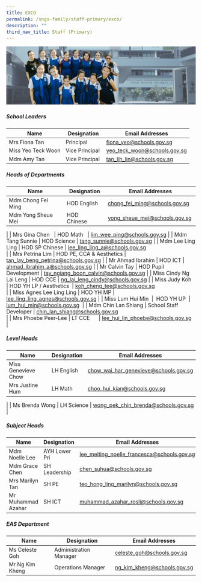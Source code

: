 ```yaml
---
title: EXCO
permalink: /sngs-family/staff-primary/exco/
description: ""
third_nav_title: Staff (Primary)
---
```

![](/images/01%20Banner%20Photos/subpage%2001%20about%20us.jpg)

##### **School Leaders**

| Name | Designation | Email Addresses |
| --- | --- | --- |
| Mrs Fiona Tan | Principal | [fiona\_yeo@schools.gov.sg](mailto:fiona_yeo@schools.gov.sg) |
| Miss Yeo Teck Woon | Vice Principal | [yeo\_teck\_woon@schools.gov.sg](mailto:yeo_teck_woon@schools.gov.sg) |
| Mdm Amy Tan  | Vice Principal  | [tan\_lih\_lin@schools.gov.sg](mailto:%C2%A0tan_lih_lin@schools.gov.sg) |

 ##### **Heads of Departments**

| Name | Designation | Email Addresses |
| --- | --- | --- |
| Mdm Chong Fei Ming | HOD English | [chong\_fei\_ming@schools.gov.sg](mailto:chong_fei_ming@schools.gov.sg) |
| Mdm Yong Sheue Mei  | HOD Chinese   | [yong\_sheue\_mei@schools.gov.sg](mailto:yong_sheue_mei@schools.gov.sg)   
 |
| Mrs Gina Chen   | HOD Math   | [lim\_wee\_ping@schools.gov.sg](mailto:lim_wee_ping@schools.gov.sg) |
| Mdm Tang Sunnie | HOD Science | [tang\_sunnie@schools.gov.sg](mailto:tang_sunnie@schools.gov.sg) |
| Mdm Lee Ling Ling | HOD SP Chinese | [lee\_ling\_ling\_a@schools.gov.sg](mailto:lee_ling_ling_a@schools.gov.sg)  
 |
| Mrs Petrina Lim | HOD PE, CCA & Aesthetics | [tan\_lay\_beng\_petrina@schools.gov.sg](mailto:tan_lay_beng_petrina@schools.gov.sg) |
| Mr Ahmad Ibrahim | HOD ICT | [ahmad\_ibrahim\_a@schools.gov.sg](mailto:ahmad_ibrahim_a@schools.gov.sg) |
| Mr Calvin Tay | HOD Pupil Development | [tay\_ngiang\_boon\_calvin@schools.gov.sg](mailto:tay_ngiang_boon_calvin@schools.gov.sg) |
| Miss Cindy Ng Lai Leng | HOD CCE | [ng\_lai\_leng\_cindy@schools.gov.sg](mailto:ng_lai_leng_cindy@schools.gov.sg) |
| Miss Judy Koh   | HOD YH LP / Aesthetics  | [koh\_cheng\_tee@schools.gov.sg](mailto:koh_cheng_tee@schools.gov.sg)  
 |
| Miss Agnes Lee Ling Ling | HOD YH MP | [lee\_ling\_ling\_agnes@schools.gov.sg](mailto:lee_ling_ling_agnes@schools.gov.sg) |
| Miss Lum Hui Min  |  HOD YH UP  | [lum\_hui\_min@schools.gov.sg](mailto:lum_hui_min@schools.gov.sg)  |
| Mdm Chin Lan Shiang | School Staff Developer | [chin\_lan\_shiang@schools.gov.sg](mailto:chin_lan_shiang@schools.gov.sg)        [](mailto:chin_lan_shiang@moe.edu.sg)  
 |
| Mrs Phoebe Peer-Lee | LT CCE      | [](mailto:lee_hui_lin_phoebe@schools.gov.sg)[lee\_hui\_lin\_phoebe@schools.gov.sg](mailto:lee_hui_lin_phoebe@schools.gov.sg)  |

  

##### **Level Heads**

| Name | Designation | Email Addresses |
| --- | --- | --- |
| Miss Genevieve Chow  | LH English | [chow\_wai\_har\_genevieve@schools.gov.sg](mailto:chow_wai_har_genevieve@schools.gov.sg) |
| Mrs Justine Hum | LH Math  | [choo\_hui\_kian@schools.gov.sg](mailto:choo_hui_kian@schools.gov.sg)  
 |
| Ms Brenda Wong | LH Science | [wong\_pek\_chin\_brenda@schools.gov.sg](mailto:wong_pek_chin_brenda@schools.gov.sg) |


##### **Subject Heads**

| Name | Designation | Email Addresses |
| --- | --- | --- |
| Mdm Noelle Lee  | AYH Lower Pri | [lee\_meiting\_noelle\_francesca@schools.gov.sg](mailto:lee_meiting_noelle_francesca@schools.gov.sg) |
| Mdm Grace Chen | SH Leadership | [chen\_suhua@schools.gov.sg](mailto:chen_suhua@schools.gov.sg) |
| Mrs Marilyn Tan | SH PE | [teo\_hong\_ling\_marilyn@schools.gov.sg](mailto:teo_hong_ling_marilyn@schools.gov.sg) |
| Mr Muhammad Azahar  | SH ICT  | [muhammad\_azahar\_rosli@schools.gov.sg](mailto:muhammad_azahar_rosli@schools.gov.sg)  |

  

##### **EAS Department**

| Name | Designation | Email Addresses |
| --- | --- | --- |
| Ms Celeste Goh   | Administration Manager  | [celeste\_goh@schools.gov.sg](mailto:celeste_goh@schools.gov.sg)|
| Mr Ng Kim Kheng | Operations Manager | [ng\_kim\_kheng@schools.gov.sg](mailto:ng_kim_kheng@schools.gov.sg) |